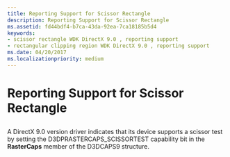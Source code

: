 ```yaml
---
title: Reporting Support for Scissor Rectangle
description: Reporting Support for Scissor Rectangle
ms.assetid: fd44bdf4-b7ca-43da-92ea-7ca18185b5d4
keywords:
- scissor rectangle WDK DirectX 9.0 , reporting support
- rectangular clipping region WDK DirectX 9.0 , reporting support
ms.date: 04/20/2017
ms.localizationpriority: medium
---
```


# Reporting Support for Scissor Rectangle


## <span id="ddk_reporting_support_for_scissor_rectangle_gg"></span><span id="DDK_REPORTING_SUPPORT_FOR_SCISSOR_RECTANGLE_GG"></span>


A DirectX 9.0 version driver indicates that its device supports a scissor test by setting the D3DPRASTERCAPS\_SCISSORTEST capability bit in the **RasterCaps** member of the D3DCAPS9 structure.

 

 





